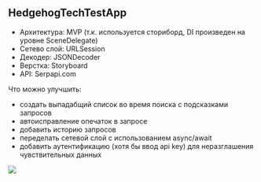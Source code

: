 ## HedgehogTechTestApp

 - Архитектура: MVP (т.к. используется сториборд, DI произведен на уровне SceneDelegate)
 - Сетево слой: URLSession
 - Декодер: JSONDecoder
 - Верстка: Storyboard
 - API: Serpapi.com


Что можно улучшить:

 - создать выпадабщий список во время поиска с подсказками запросов
 - автоисправление опечаток в запросе
 - добавить историю запросов
 - переделать сетевой слой с использованием async/await
 - добавить аутентификацию (хотя бы ввод api key) для неразглашения чувствительных данных

![](https://github.com/AntonZyabkin/MediaFiles/blob/main/Simulator%20Screen%20Recording%20-%20iPhone%2011%20-%202023-02-19%20at%2010.15.33.gif)
